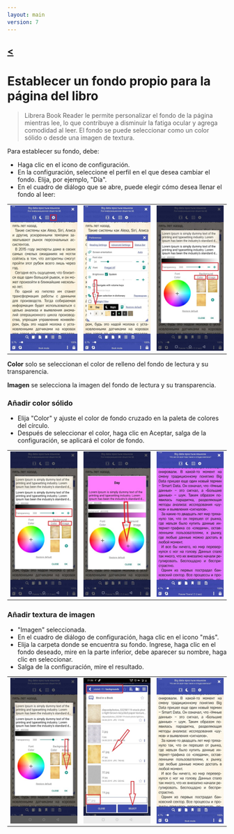 ```yaml
---
layout: main
version: 7
---
```

[<](/wiki/faq)
---

# Establecer un fondo propio para la página del libro

> Librera Book Reader le permite personalizar el fondo de la página mientras lee, lo que contribuye a disminuir la fatiga ocular y agrega comodidad al leer.
El fondo se puede seleccionar como un color sólido o desde una imagen de textura.

Para establecer su fondo, debe:

* Haga clic en el icono de configuración.
* En la configuración, seleccione el perfil en el que desea cambiar el fondo. Elija, por ejemplo, &quot;Día&quot;.
* En el cuadro de diálogo que se abre, puede elegir cómo desea llenar el fondo al leer:

||||
|-|-|-|
|![](1.jpg)|![](2.jpg)|![](3.jpg)|


**Color** solo se seleccionan el color de relleno del fondo de lectura y su transparencia.

**Imagen** se selecciona la imagen del fondo de lectura y su transparencia.

### Añadir color sólido

* Elija &quot;Color&quot; y ajuste el color de fondo cruzado en la paleta de colores del círculo.
* Después de seleccionar el color, haga clic en Aceptar, salga de la configuración, se aplicará el color de fondo.

||||
|-|-|-|
|![](3.jpg)|![](5.jpg)|![](8.jpg)|



### Añadir textura de imagen

* &quot;Imagen&quot; seleccionada.
* En el cuadro de diálogo de configuración, haga clic en el icono &quot;más&quot;.
* Elija la carpeta donde se encuentra su fondo. Ingrese, haga clic en el fondo deseado, mire en la parte inferior, debe aparecer su nombre, haga clic en seleccionar.
* Salga de la configuración, mire el resultado.

||||
|-|-|-|
|![](7.jpg)|![](4.jpg)|![](9.jpg)|



